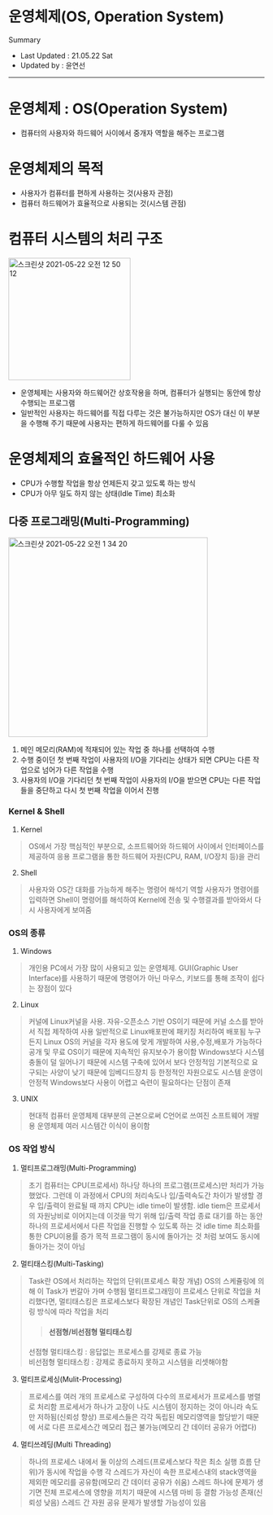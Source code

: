 운영체제(OS, Operation System)
====================================
Summary
- Last Updated : 21.05.22 Sat   
- Updated by : 윤연선
-----------------------------------

# 운영체제 : OS(Operation System)
* 컴퓨터의 사용자와 하드웨어 사이에서 중개자 역할을 해주는 프로그램

# 운영체제의 목적
* 사용자가 컴퓨터를 편하게 사용하는 것(사용자 관점)
* 컴퓨터 하드웨어가 효율적으로 사용되는 것(시스템 관점)

# 컴퓨터 시스템의 처리 구조
   
<img width="240" alt="스크린샷 2021-05-22 오전 12 50 12" src="https://user-images.githubusercontent.com/57285121/119164732-acfcaa80-ba97-11eb-9a55-69dd7fbd63b1.png">
   
* 운영체제는 사용자와 하드웨어간 상호작용을 하며, 컴퓨터가 실행되는 동안에 항상 수행되는 프로그램
* 일반적인 사용자는 하드웨어를 직접 다루는 것은 불가능하지만 OS가 대신 이 부분을 수행해 주기 때문에 사용자는 편하게 하드웨어를 다룰 수 있음   

# 운영체제의 효율적인 하드웨어 사용
* CPU가 수행할 작업을 항상 언제든지 갖고 있도록 하는 방식
* CPU가 아무 일도 하지 않는 상태(Idle Time) 최소화

## 다중 프로그래밍(Multi-Programming)   
   
<img width="392" alt="스크린샷 2021-05-22 오전 1 34 20" src="https://user-images.githubusercontent.com/57285121/119170165-d6203980-ba9d-11eb-89a0-a320f33d241f.png">
   
1. 메인 메모리(RAM)에 적재되어 있는 작업 중 하나를 선택하여 수행   
2. 수행 중이던 첫 번째 작업이 사용자의 I/O을 기다리는 상태가 되면 CPU는 다른 작업으로 넘어가 다른 작업을 수행
3. 사용자의 I/O을 기다리던 첫 번째 작업이 사용자의 I/O을 받으면 CPU는 다른 작업들을 중단하고 다시 첫 번째 작업을 이어서 진행

### Kernel & Shell
1. Kernel
> OS에서 가장 핵심적인 부분으로, 소프트웨어와 하드웨어 사이에서 인터페이스를 제공하여 응용 프로그램을 통한 하드웨어 자원(CPU, RAM, I/O장치 등)을 관리   
2. Shell
> 사용자와 OS간 대화를 가능하게 해주는 명령어 해석기 역할
> 사용자가 명령어를 입력하면 Shell이 명령어를 해석하여 Kernel에 전송 및 수행결과를 받아와서 다시 사용자에게 보여줌

### OS의 종류
1. Windows
> 개인용 PC에서 가장 많이 사용되고 있는 운영체제. GUI(Graphic User Interface)를 사용하기 때문에 명령어가 아닌 마우스, 키보드를 통해 조작이 쉽다는 장점이 있다
2. Linux
> 커널에 Linux커널을 사용. 자유-오픈소스 기반 OS이기 때문에 커널 소스를 받아서 직접 제작하여 사용
> 일반적으로 Linux배포판에 패키징 처리하여 배포됨
> 누구든지 Linux OS의 커널을 각자 용도에 맞게 개발하여 사용,수정,배포가 가능하다
> 공개 및 무료 OS이기 때문에 지속적인 유지보수가 용이함
> Windows보다 시스템 충돌이 덜 일어나기 때문에 시스템 구축에 있어서 보다 안정적임
> 기본적으로 요구되는 사양이 낮기 때문에 임베디드장치 등 한정적인 자원으로도 시스템 운영이 안정적
> Windows보다 사용이 어렵고 숙련이 필요하다는 단점이 존재
3. UNIX
> 현대적 컴퓨터 운영체제 대부분의 근본으로써 C언어로 쓰여진 소프트웨어 개발용 운영체제
> 여러 시스템간 이식이 용이함

### OS 작업 방식
1. 멀티프로그래밍(Multi-Programming)
> 초기 컴퓨터는 CPU(프로세서) 하나당 하나의 프로그램(프로세스)만 처리가 가능했었다. 그런데 이 과정에서 CPU의 처리속도나 입/출력속도간 차이가 발생할 경우 입/출력이 완료될 때 까지 CPU는 idle time이 발생함. idle tiem은 프로세서의 자원낭비로 이어지는데 이것을 막기 위해 입/출력 작업 종료 대기를 하는 동안 하나의 프로세서에서 다른 작업을 진행할 수 있도록 하는 것
> idle time 최소화를 통한 CPU이용률 증가 목적
> 프로그램이 동시에 돌아가는 것 처럼 보여도 동시에 돌아가는 것이 아님
2. 멀티태스킹(Multi-Tasking)
> Task란 OS에서 처리하는 작업의 단위(프로세스 확장 개념)
> OS의 스케쥴링에 의해 이 Task가 번갈아 가며 수행됨
> 멀티프로그래밍이 프로세스 단위로 작업을 처리했다면, 멀티태스킹은 프로세스보다 확장된 개념인 Task단위로 OS의 스케쥴링 방식에 따라 작업을 처리
>> #### 선점형/비선점형 멀티태스킹 
> 선점형 멀티태스킹 : 응답없는 프로세스를 강제로 종료 가능    
> 비선점형 멀티태스킹 : 강제로 종료하지 못하고 시스템을 리셋해야함 
3. 멀티프로세싱(Mulit-Processing)
> 프로세스를 여러 개의 프로세스로 구성하여 다수의 프로세서가 프로세스를 병렬로 처리함
> 프로세서가 하나가 고장이 나도 시스템이 정지하는 것이 아니라 속도만 저하됨(신뢰성 향상)
> 프로세스들은 각각 독립된 메모리영역을 할당받기 때문에 서로 다른 프로세스간 메모리 접근 불가능(메모리 간 데이터 공유가 어렵다)
4. 멀티쓰레딩(Multi Threading)
> 하나의 프로세스 내에서 둘 이상의 스레드(프로세스보다 작은 최소 실행 흐름 단위)가 동시에 작업을 수행
> 각 스레드가 자신이 속한 프로세스내의 stack영역을 제외한 메모리를 공유함(메모리 간 데이터 공유가 쉬움)
> 스레드 하나에 문제가 생기면 전체 프로세스에 영향을 끼치기 때문에 시스템 마비 등 결함 가능성 존재(신뢰성 낮음)
> 스레드 간 자원 공유 문제가 발생할 가능성이 있음
